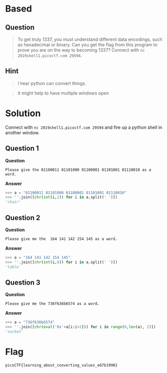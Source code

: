 # Based
## Question
>To get truly 1337, you must understand different data encodings, such as hexadecimal or binary. Can you get the flag from this program to prove you are on the way to becoming 1337? Connect with `nc 2019shell1.picoctf.com 29594`.

## Hint
>I hear python can convert things.

>It might help to have multiple windows open

# Solution
Connect with `nc 2019shell1.picoctf.com 29594` and fire up a python shell in another window.

## Question 1
**Question**
~~~~
Please give the 01100011 01101000 01100001 01101001 01110010 as a word.
~~~~

**Answer**
```python
>>> a = "01100011 01101000 01100001 01101001 01110010"
>>> ''.join([chr(int(i,2)) for i in a.split(' ')])
'chair'
```

## Question 2
**Question**
~~~~
Please give me the  164 141 142 154 145 as a word.
~~~~

**Answer**
```python
>>> a = "164 141 142 154 145"
>>> ''.join([chr(int(i,8)) for i in a.split(' ')])
'table'
```

## Question 3
**Question**
~~~~
Please give me the 736f636b6574 as a word.
~~~~

**Answer**
```python
>>> a = "736f636b6574"
>>> ''.join([chr(eval('0x'+a[i:i+2])) for i in range(0,len(a), 2)])
'socket'
```

# Flag
`picoCTF{learning_about_converting_values_e67b1990}`

